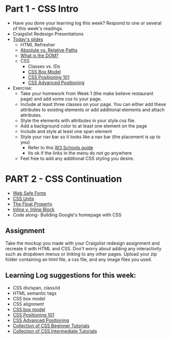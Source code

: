 # Part 1 - CSS Intro

* Have you done your learning log this week? Respond to one or several of this week's readings.
* Craigslist Redesign Presentations
* [Today's slides](https://docs.google.com/presentation/d/1MbLL92bmPDSnKgz3QASUs0s3gC6CLJCiYGPeZ4E15Ts/)
  * HTML Refresher
  * [Absolute vs. Relative Paths](https://www.coffeecup.com/help/articles/absolute-vs-relative-pathslinks/)
  * [What is the DOM?](https://css-tricks.com/dom/)
  * CSS
    * Classes vs. IDs
    * [CSS Box Model](http://css-tricks.com/the-css-box-model/)
    * [CSS Positioning 101](http://alistapart.com/article/css-positioning-101)
    * [CSS Advanced Positioning](https://internetingishard.com/html-and-css/advanced-positioning/)
* Exercise:
  * Take your homework from Week 1 (the make believe restaurant page) and add some css to your page.
  * Include at least three classes on your page. You can either add these attributes to existing elements or add additional elements and attach attributes.
  * Style the elements with attributes in your style.css file.
  * Add a background color to at least one element on the page
  * Include and style at least one span element
  * Style your nav bar so it looks like a nav bar (the placement is up to you)
    * Refer to this [W3 Schools guide](https://www.w3schools.com/css/css_navbar.asp)
    * Its ok if the links in the menu do not go anywhere
  * Feel free to add any additional CSS styling you desire.

# PART 2 - CSS Continuation

* [Web Safe Fonts](https://websitesetup.org/web-safe-fonts-html-css/)
* [CSS Units](https://www.w3schools.com/cssref/css_units.asp)
* [The Float Property](https://www.w3schools.com/css/css_float.asp)
* [Inline v. Inline Block](https://alligator.io/css/display-inline-vs-inline-block/)
* Code along- Building Google's homepage with CSS

## Assignment
Take the mockup you made with your Craigslist redesign assignment and recreate it with HTML and CSS. Don't worry about adding any interactivity such as dropdown menus or linking to any other pages. Upload your zip folder containing an html file, a css file, and any image files you used.

## Learning Log suggestions for this week:
* CSS div/span, class/id
* HTML semantic tags
* CSS box model
* CSS alignment
* [CSS box model](https://css-tricks.com/the-css-box-model/)
* [CSS Positioning 101](http://alistapart.com/article/css-positioning-101)
* [CSS Advanced Positioning](https://internetingishard.com/html-and-css/advanced-positioning/)
* [Collection of CSS Beginner Tutorials](https://css-tricks.com/guides/beginner/)
* [Collection of CSS Intermediate Tutorials](https://www.htmldog.com/guides/css/intermediate/)
